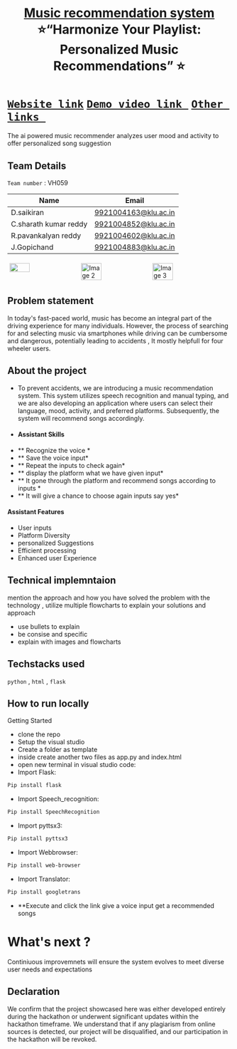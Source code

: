 <h1 align="center" style="border-bottom: none">
    <b>
        <a href="https://www.google.com"> Music recommendation system </a><br>
    </b>
      ⭐️“Harmonize Your Playlist: Personalized Music Recommendations”  ⭐️ <br>
</h1>

# [`Website link`]()  [`Demo video link `]() [`Other links `]() 
The ai powered music recommender analyzes user mood and activity to offer personalized song suggestion

## Team Details
`Team number` : VH059

| Name                  | Email           | 
|-----------------------|----------------------|
|D.saikiran             | 9921004163@klu.ac.in |  
| C.sharath kumar reddy | 9921004852@klu.ac.in |  
| R.pavankalyan reddy   | 9921004602@klu.ac.in |  
| J.Gopichand           | 9921004883@klu.ac.in |


<div style="display: flex; flex-wrap: wrap;">
    <img src="blob:https://web.whatsapp.com/ff48e0c8-ded5-4a33-86d5-1b642d411775 alt="Image 1" style="width: 30%; margin: 5px;">
    <img src="https://encrypted-tbn0.gstatic.com/images?q=tbn:ANd9GcSECH9uhvdGq0EP6QqG8lzAyjz1F-6V5RyMZrjBGmoIbP5diPgG53mWePJ9RlWVbJuVWCo&usqp=CAU" alt="Image 2" style="width: 30%; margin: 5px;">
    <img src="https://encrypted-tbn0.gstatic.com/images?q=tbn:ANd9GcSEwduQ50DEm_tr94tfGWHqAYzzvjb_5oS6ULmejCN2pBlolGfTv8wTwaa64fnt1GThiDc" alt="Image 3" style="width: 30%; margin: 5px;">
   
</div>


## Problem statement 
In today's fast-paced world, music has become an integral part of the driving experience for many individuals. However, the process of searching for and selecting music via smartphones while driving can be cumbersome and dangerous, potentially leading to accidents  , It mostly helpfull for four wheeler users.


## About the project
* To prevent accidents, we are introducing a music recommendation system. This system utilizes speech recognition and manual typing, and we are also developing an application where users can select their language, mood, activity, and preferred platforms. Subsequently, the system will recommend songs accordingly.
* #### Assistant Skills 
* ** Recognize the voice *
* ** Save the voice input*
* ** Repeat the inputs to check again*
* ** display the platform what we have given input*
* ** It gone through the platform and recommend songs according to inputs *
* ** It will give a chance to choose again inputs say yes*

#### Assistant Features
* User inputs
* Platform Diversity
* personalized Suggestions
* Efficient processing
* Enhanced user Experience


## Technical implemntaion 
mention the approach and how you have solved the problem with the technology , utilize multiple flowcharts to explain your solutions and approach
- use bullets to explain
- be consise and specific
- explain with images and flowcharts

## Techstacks used 
`python` , `html` , `flask` 


## How to run locally 
 Getting Started
* clone the repo 
* Setup the visual studio 
* Create a folder as template
* inside create another two files as app.py and index.html
* open new terminal in visual studio code:
* Import Flask:
```bash
Pip install flask
```
* Import Speech_recognition:
```bash
Pip install SpeechRecognition
```
* Import pyttsx3:
```bash
Pip install pyttsx3
```
* Import Webbrowser:
```bash
Pip install web-browser
```
* Import Translator:
```bash
Pip install googletrans
```
* **Execute and click the link give a voice input get a recommended songs


# What's next ?
Continiuous improvemnets will ensure the system evolves to meet diverse user needs and expectations

## Declaration
We confirm that the project showcased here was either developed entirely during the hackathon or underwent significant updates within the hackathon timeframe. We understand that if any plagiarism from online sources is detected, our project will be disqualified, and our participation in the hackathon will be revoked.


  


